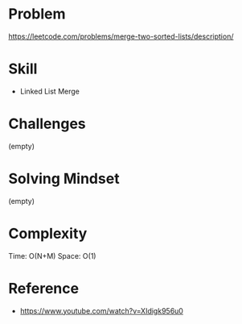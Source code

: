 
# Problem
https://leetcode.com/problems/merge-two-sorted-lists/description/

# Skill
- Linked List Merge

# Challenges
(empty)

# Solving Mindset
(empty)

# Complexity
Time: O(N+M)
Space: O(1)

# Reference
- https://www.youtube.com/watch?v=XIdigk956u0
